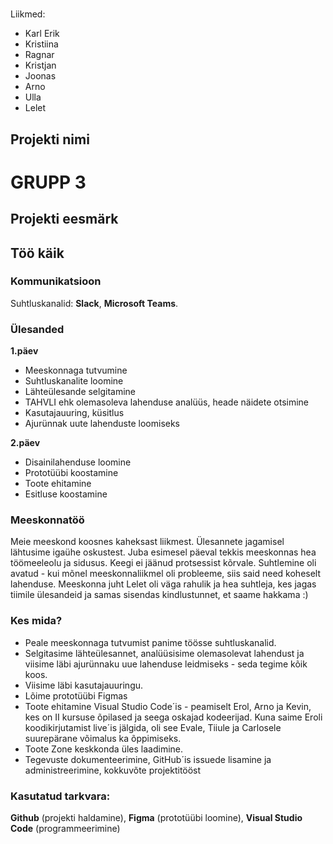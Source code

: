 ## 
#

Liikmed:
- Karl Erik
- Kristiina
- Ragnar
- Kristjan
- Joonas
- Arno
- Ulla
- Lelet

## Projekti nimi
# GRUPP 3

## Projekti eesmärk
 

## Töö käik

### Kommunikatsioon
Suhtluskanalid: **Slack**, **Microsoft Teams**.

### Ülesanded
**1.päev**
- Meeskonnaga tutvumine
- Suhtluskanalite loomine
- Lähteülesande selgitamine
- TAHVLI ehk olemasoleva lahenduse analüüs, heade näidete otsimine
- Kasutajauuring, küsitlus
- Ajurünnak uute lahenduste loomiseks

**2.päev**
- Disainilahenduse loomine
- Prototüübi koostamine 
- Toote ehitamine
- Esitluse koostamine

### Meeskonnatöö
Meie meeskond koosnes kaheksast liikmest. 
Ülesannete jagamisel lähtusime igaühe oskustest. 
Juba esimesel päeval tekkis meeskonnas hea töömeeleolu ja sidusus. Keegi ei jäänud protsessist kõrvale. Suhtlemine oli avatud - kui mõnel meeskonnaliikmel oli probleeme, siis said need koheselt lahenduse. Meeskonna juht Lelet oli väga rahulik ja hea suhtleja, kes jagas tiimile ülesandeid ja samas sisendas kindlustunnet, et saame hakkama :)

### Kes mida?
- Peale meeskonnaga tutvumist panime töösse suhtluskanalid.
- Selgitasime lähteülesannet, analüüsisime olemasolevat lahendust ja viisime läbi ajurünnaku uue lahenduse leidmiseks - seda tegime kõik koos.
- Viisime läbi kasutajauuringu.
- Lõime prototüübi Figmas 
- Toote ehitamine Visual Studio Code´is - peamiselt Erol, Arno ja Kevin, kes on II kursuse õpilased ja seega oskajad kodeerijad. Kuna saime Eroli koodikirjutamist live´is jälgida, oli see Evale, Tiiule ja Carlosele suurepärane võimalus ka õppimiseks.
- Toote Zone keskkonda üles laadimine.
- Tegevuste dokumenteerimine, GitHub´is issuede lisamine ja administreerimine, kokkuvõte projektitööst

### Kasutatud tarkvara:
**Github** (projekti haldamine), **Figma** (prototüübi loomine), **Visual Studio Code** (programmeerimine)
